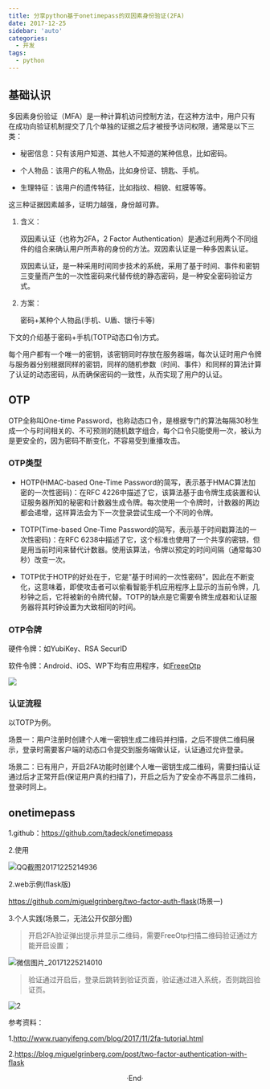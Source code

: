 ```yaml
---
title: 分享python基于onetimepass的双因素身份验证(2FA)
date: 2017-12-25
sidebar: 'auto'
categories:
  - 开发
tags:
  - python
---
```


## 基础认识  

多因素身份验证（MFA）是一种计算机访问控制方法，在这种方法中，用户只有在成功向验证机制提交了几个单独的证据之后才被授予访问权限，通常是以下三类：

- 秘密信息：只有该用户知道、其他人不知道的某种信息，比如密码。

- 个人物品：该用户的私人物品，比如身份证、钥匙、手机。

- 生理特征：该用户的遗传特征，比如指纹、相貌、虹膜等等。

这三种证据因素越多，证明力越强，身份越可靠。

1. 含义：

    双因素认证（也称为2FA，2 Factor Authentication）是通过利用两个不同组件的组合来确认用户所声称的身份的方法。双因素认证是一种多因素认证。

    双因素认证，是一种采用时间同步技术的系统，采用了基于时间、事件和密钥三变量而产生的一次性密码来代替传统的静态密码，是一种安全密码验证方式。

2. 方案：

    密码+某种个人物品\(手机、U盾、银行卡等\)

下文的介绍基于密码+手机\(TOTP动态口令\)方式。

每个用户都有一个唯一的密钥，该密钥同时存放在服务器端，每次认证时用户令牌与服务器分别根据同样的密钥，同样的随机参数（时间、事件）和同样的算法计算了认证的动态密码，从而确保密码的一致性，从而实现了用户的认证。

## OTP

OTP全称叫One-time Password，也称动态口令，是根据专门的算法每隔30秒生成一个与时间相关的、不可预测的随机数字组合，每个口令只能使用一次，被认为是更安全的，因为密码不断变化，不容易受到重播攻击。

### OTP类型

- HOTP\(HMAC-based One-Time Password的简写，表示基于HMAC算法加密的一次性密码\)：在RFC 4226中描述了它，该算法基于由令牌生成装置和认证服务器所知的秘密和计数器生成令牌。每次使用一个令牌时，计数器的两边都会递增，这样算法会为下一次登录尝试生成一个不同的令牌。

- TOTP\(Time-based One-Time Password的简写，表示基于时间戳算法的一次性密码\)：在RFC 6238中描述了它，这个标准也使用了一个共享的密钥，但是用当前时间来替代计数器。使用该算法，令牌以预定的时间间隔（通常每30秒）改变一次。

- TOTP优于HOTP的好处在于，它是”基于时间的一次性密码”，因此在不断变化，这意味着，即使攻击者可以偷看智能手机应用程序上显示的当前令牌，几秒钟之后，它将被新的令牌代替。TOTP的缺点是它需要令牌生成器和认证服务器将其时钟设置为大致相同的时间。

### OTP令牌

硬件令牌：如YubiKey、RSA SecurID

软件令牌：Android、iOS、WP下均有应用程序，如[FreeeOtp](https://freeotp.github.io/)

![](https://static.saintic.com/EauDouce/blog/201712252152239450.jpg)

### 认证流程

以TOTP为例。

场景一：用户注册时创建个人唯一密钥生成二维码并扫描，之后不提供二维码展示，登录时需要客户端的动态口令提交到服务端做认证，认证通过允许登录。

场景二：已有用户，开启2FA功能时创建个人唯一密钥生成二维码，需要扫描认证通过后才正常开启\(保证用户真的扫描了\)，开启之后为了安全亦不再显示二维码，登录时同上。

## onetimepass

1.github：<https://github.com/tadeck/onetimepass>

2.使用

![QQ截图20171225214936](https://static.saintic.com/EauDouce/blog/201712252149502997.png)  

2.web示例\(flask版\)  

<https://github.com/miguelgrinberg/two-factor-auth-flask>\(场景一\)

3.个人实践\(场景二，无法公开仅部分图\)

> 开启2FA验证弹出提示并显示二维码，需要FreeOtp扫描二维码验证通过方能开启设置；

![微信图片_20171225214010](https://static.saintic.com/EauDouce/blog/201712252151262030.jpg)

> 验证通过开启后，登录后跳转到验证页面，验证通过进入系统，否则跳回验证页。

![2](https://static.saintic.com/EauDouce/blog/201712252152472409.jpg)

参考资料：

1.<http://www.ruanyifeng.com/blog/2017/11/2fa-tutorial.html>

2.<https://blog.miguelgrinberg.com/post/two-factor-authentication-with-flask>
<br>

<center>  ·End·  </center>

